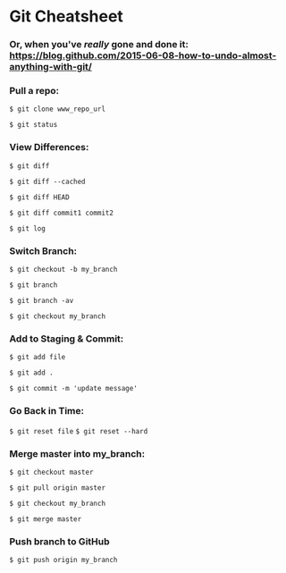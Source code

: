# Git Cheatsheet
### Or, when you've *really* gone and done it: https://blog.github.com/2015-06-08-how-to-undo-almost-anything-with-git/

### Pull a repo:

`$ git clone www_repo_url`

`$ git status`

### View Differences:

`$ git diff`

`$ git diff --cached`

`$ git diff HEAD`

`$ git diff commit1 commit2`

`$ git log`

### Switch Branch:

`$ git checkout -b my_branch`

`$ git branch`

`$ git branch -av`

`$ git checkout my_branch`

### Add to Staging & Commit:

`$ git add file`

`$ git add .`

`$ git commit -m 'update message'`

### Go Back in Time:

`$ git reset file`
`$ git reset --hard`

### Merge master into my_branch:

`$ git checkout master`

`$ git pull origin master`

`$ git checkout my_branch`

`$ git merge master`

### Push branch to GitHub

`$ git push origin my_branch`